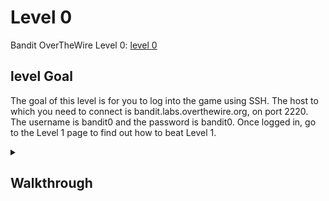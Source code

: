 # Level 0

Bandit OverTheWire Level 0: [level 0](https://overthewire.org/wargames/bandit/bandit0.html)

## **level Goal**
The goal of this level is for you to log into the game using SSH. The host to which you need to connect is bandit.labs.overthewire.org, on port 2220. The username is bandit0 and the password is bandit0. Once logged in, go to the Level 1 page to find out how to beat Level 1.

<details>
<summary><h2><strong>Walkthrough</h2></summary>
<details>
<summary> Perform a SSH (Secure Shell) Connection</summary>
    - Figure out how to connect to ssh host with ssh user bandit0
</detials>
<details>
<summary> Bandit uses port 2220 instead of port 22 </summary>
    - Figure out how to add a custom port to the ssh connection command
</detials>
<details>
<summary> Use the given password and connect to the server</summary>
    - password: bandit0
</detials>
</details>

<details>
<summary><h2><strong>Level 0 Command</h2></summary>
ssh bandit0@bandit.labs.overthewire.org -p 2220 
password bandit0
</details>